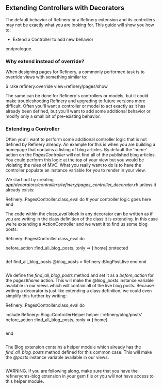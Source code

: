 Extending Controllers with Decorators
-------------------------------------

The default behavior of Refinery or a Refinery extension and its
controllers may not be exactly what you are looking for. This guide will
show you how to:

-   Extend a Controller to add new behavior

endprologue.

### Why extend instead of override?

When designing pages for Refinery, a commonly performed task is to
override views with something similar to:

<shell>
 $ rake refinery:override view=refinery/pages/show
</shell>

The same can be done for Refinery's controllers or models, but it could
make troubleshooting Refinery and upgrading to future versions more
difficult. Often you'll want a controller or model to act exactly as it
has already been defined, but you'll want to add some additional
behavior or modify only a small bit of pre-existing behavior.

### Extending a Controller

Often you'll want to perform some additional controller logic that is
not defined by Refinery already. An example for this is when you are
building a homepage that contains a listing of blog articles. By default
the 'home' action on the *PagesController* will not find all of the
published blog articles. You could perform this logic at the top of your
view but you would be violating the rules of MVC. What you really want
to do is to have the controller populate an instance variable for you to
render in your view.

We start out by creating
*app/decorators/controllers/refinery/pages_controller_decorator.rb*
unless it already exists:

<ruby>
 Refinery::PagesController.class_eval do
 # your controller logic goes here
 end
</ruby>

The code within the *class_eval* block in any decorator can be written
as if you are writing in the class definition of the class it is
extending. In this case we're extending a ActionController and we want
it to find us some blog posts:

<ruby>
 Refinery::PagesController.class_eval do

before_action :find_all_blog_posts, :only =&gt; [:home]

protected

def find_all_blog_posts
 @blog_posts = Refinery::BlogPost.live
 end

end
</ruby>

We define the *find_all_blog_posts* method and set it as a
*before_action* for the *pages#home* action. This will make the
*@blog_posts* instance variable available in our views which will
contain all of the live blog posts. Because writing a decorator is just
like extending a class definition, we could even simplify this further
by writing:

<ruby>
 Refinery::PagesController.class_eval do

include Refinery::Blog::ControllerHelper
 helper :'refinery/blog/posts'
 before_action :find_all_blog_posts, :only =&gt; [:home]

end
</ruby>

The Blog extension contains a helper module which already has the
*find_all_blog_posts* method defined for this common case. This will
make the *@posts* instance variable available in our views.

WARNING. If you are following along, make sure that you have the
refinerycms-blog extension in your gem file or you will not have access
to this helper module.
